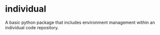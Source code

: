 # individual
A basic python package that includes environment management within an individual code repository.
